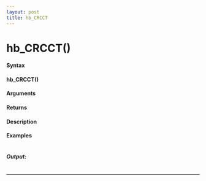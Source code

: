 ```yaml
---
layout: post
title: hb_CRCCT
---
```


# hb_CRCCT()


#### Syntax

#### hb_CRCCT()

#### Arguments

#### Returns

#### Description

#### Examples

```

```

##### Output:

```

```

---